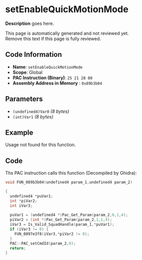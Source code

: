 # setEnableQuickMotionMode

**Description** goes here.

This page is automatically generated and not reviewed yet.<br>Remove this text if this page is fully reviewed.

## Code Information

- **Name**: `setEnableQuickMotionMode`
- **Scope**: Global
- **PAC Instruction (Binary)**: `25 21 28 00`
- **Assembly Address in Memory** : `0x89b3b04`

## Parameters

- `(undefined4)Var0` *(8 bytes)*
- `(int)Var1` *(8 bytes)*

## Example

Usage not found for this function.

## Code

Ths PAC instruction calls this function (Decompiled by Ghidra):

```c
void FUN_089b3b04(undefined4 param_1,undefined4 param_2)

{
  undefined4 *puVar1;
  int *piVar2;
  int iVar3;
  
  puVar1 = (undefined4 *)Pac_Get_Param(param_2,0,1,4);
  piVar2 = (int *)Pac_Get_Param(param_2,1,1,4);
  iVar3 = Is_Valid_SquadHandle(param_1,*puVar1);
  if (iVar3 != 0) {
    FUN_0897e3f8(iVar3,*piVar2 != 0);
  }
  PAC::PAC_setCmdId(param_2,0);
  return;
}
```

